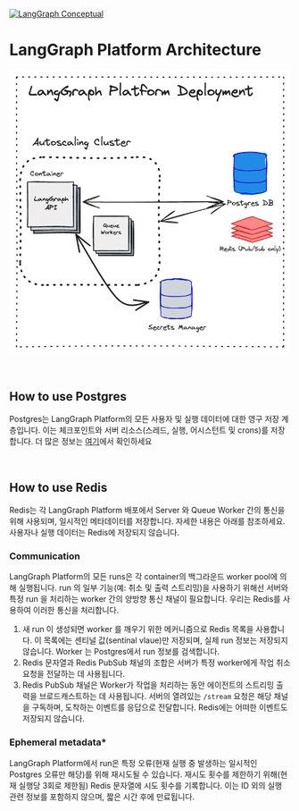 [![LangGraph Conceptual](https://img.shields.io/badge/LangGraph-Conceptual-blue?logo=langgraph)](https://langchain-ai.github.io/langgraph/concepts/platform_architecture/)


# LangGraph Platform Architecture

![langgraph_platform_architecture](../asset/langgraph_platform_deployment_architecture.png)

<br>

## How to use Postgres

Postgres는 LangGraph Platform의 모든 사용자 및 실행 데이터에 대한 영구 저장 계층입니다. 이는 체크포인트와 서버 리소스(스레드, 실행, 어시스턴트 및 crons)를 저장합니다. 더 많은 정보는 [여기](./persistence.md)에서 확인하세요

<br>

## How to use Redis

Redis는 각 LangGraph Platform 배포에서 Server 와 Queue Worker 간의 통신을 위해 사용되며, 일시적인 메타데이터를 저장합니다. 자세한 내용은 아래를 참조하세요. 사용자나 실행 데이터는 Redis에 저장되지 않습니다.


### Communication

LangGraph Platform의 모든 runs은 각 container의 백그라운드 worker pool에 의해 실행됩니다. run 의 일부 기능(예: 취소 및 출력 스트리밍)을 사용하기 위해선 서버와 특정 run 을 처리하는 worker 간의 양방향 통신 채널이 필요합니다. 우리는 Redis를 사용하여 이러한 통신을 처리합니다.

1. 새 run 이 생성되면 worker 를 깨우기 위한 메커니즘으로 Redis 목록을 사용합니다. 이 목록에는 센티널 값(sentinal vlaue)만 저장되며, 실제 run 정보는 저장되지 않습니다. Worker 는 Postgres에서 run 정보를 검색합니다.
2. Redis 문자열과 Redis PubSub 채널의 조합은 서버가 특정 worker에게 작업 취소 요청을 전달하는 데 사용됩니다.
3. Redis PubSub 채널은 Worker가 작업을 처리하는 동안 에이전트의 스트리밍 출력을 브로드캐스트하는 데 사용됩니다. 서버의 열려있는 `/stream` 요청은 해당 채널을 구독하며, 도착하는 이벤트를 응답으로 전달합니다. Redis에는 어떠한 이벤트도 저장되지 않습니다.


### Ephemeral metadata*

LangGraph Platform에서 run은 특정 오류(현재 실행 중 발생하는 일시적인 Postgres 오류만 해당)를 위해 재시도될 수 있습니다. 재시도 횟수를 제한하기 위해(현재 실행당 3회로 제한됨) Redis 문자열에 시도 횟수를 기록합니다. 이는 ID 외의 실행 관련 정보를 포함하지 않으며, 짧은 시간 후에 만료됩니다.


